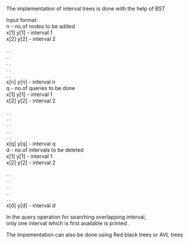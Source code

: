The implementation of interval trees is done with the help of BST

Input format:<br />
n - no.of nodes to be added<br />
x[1] y[1] - interval 1 <br />
x[2] y[2] - interval 2

  .    .<br />
  .	   .<br />
  .    .<br />
  .    .<br />
  .    .<br />
x[n] y[n] - interval n<br />
q - no.of queries to be done<br />
x[1] y[1] - interval 1 <br />
x[2] y[2] - interval 2 

  .    .<br />
  .	   .<br />
  .    .<br />
  .    .<br />
  .    .<br />
x[q] y[q] - interval q<br /> 
d - no.of intervals to be deleted<br />
x[1] y[1] - interval 1 <br />
x[2] y[2] - interval 2 

  .    .<br />
  .	   .<br />
  .    .<br />
  .    .<br />
  .    .<br />
x[d] y[d] - interval d<br />

In the query operation for searching overlapping interval,<br />
only one interval which is first available is printed .

The impementation can also be done using Red black trees or AVL trees  
